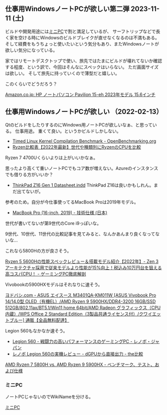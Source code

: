 ## 仕事用WindowsノートPCが欲しい第二弾 2023-11-11 (土)

ビルドや開発用途には[ミニPC](%E3%83%9F%E3%83%8BPC)で割と満足しているが、
サーフトリップなどで長く家を空ける時にWindowsのビルドブレイクが直せなくなるのは不満もある。
そして経費をもうちょっと使いたいという気分もあり、またWindowsノートが欲しい気分になっている。

家ではリモートデスクトップで使い、旅先ではたまにビルドが壊れてないか確認する程度、という訳で、今回はそんなにスペックはいらない。
ただ画面サイズは欲しい。
そして旅先に持っていくので薄型だと嬉しい。

このくらいでどうだろう？

[Amazon.co.jp: HP ノートパソコン Pavilion 15-eh 2023年モデル 15.6インチ](https://www.amazon.co.jp/dp/B0C3CC5DB8?ref=emc_p_m_5_i_atc&th=1)


## 仕事用WindowsノートPCが欲しい （2022-02-13）

QtのビルドをしたりするのにWindows用ノートPCが欲しいなぁ、と思っている。
仕事用途。
重くて良い。というかビルドしかしない。

- [Timed Linux Kernel Compilation Benchmark - OpenBenchmarking.org](https://openbenchmarking.org/test/pts/build-linux-kernel-1.13.0)
- [Ryzen比較表【2022年最新】世代や種類別にRyzenのCPUを比較](https://pcrecommend.com/cpu/ryzen/)

Ryzen 7 4700Uくらいよりは上がいいかなぁ。

思ったより高くて重いノートPCでもコア数が増えない。Azureのインスタンスでも借りる方がいいか？

- [ThinkPad Z16 Gen 1 Datasheet.indd](https://news.lenovo.com/wp-content/uploads/2022/01/ThinkPad-Z16-Gen-1-Datasheet.pdf) ThinkPad Z16は良いかもしれん。まだ出てないが。

参考のため。自分が今仕事使ってるMacBook Proは2019年モデル。

- [MacBook Pro (16-inch, 2019) - 技術仕様 (日本)](https://support.apple.com/kb/SP809?locale=ja_JP)

世代が書いてないが第9世代のCore i9っぽいな。

9世代、10世代、11世代の比較記事を見てみると、なんかあんまり良くなってないな…

これなら5800Hの方が良さそう。

[Ryzen 5 5600Hの性能スペックレビュー＆搭載モデル紹介【2022年】- Zen 3アーキテクチャ採用で従来モデルより性能が15%向上！税込み10万円台を狙える高コスパCPU！ - ゲーミングPC徹底解剖](https://gamingpcs.jp/hikaku/hikaku_cpu/ryzen-5-5600h/)

Vivobookの5900HXモデルはそれなりに速そう。

[ヨドバシ.com - ASUS エイスース M3401QA-KM011W [ASUS Vivobook Pro 14/14.0型 OLED（有機EL）/AMD Ryzen 9 5900HX/DDR4-3200 16GB/SSD 512GB/802.11ax/BT5.1/Win11 home 64bit/AMD Radeon グラフィックス（CPU内蔵）/WPS Office 2 Standard Edition（3製品共通ライセンス付）/クワイエットブルー] 通販【全品無料配達】](https://www.yodobashi.com/product/100000001006781210/)

Legion 560もなかなか速そう。
- [Legion 560 - 戦闘力の高いパフォーマンスのゲーミングPC - レノボ・ジャパン](https://www.lenovo.com/jp/ja/notebooks/legion-laptops/legion-5-series/Legion-5-15ACH6H/p/82JW00D4JP)
- [レノボ Legion 560の実機レビュー - dGPUから直接出力 - the比較](https://thehikaku.net/pc/lenovo/21Legion-560.html)

[AMD Ryzen 7 5800H vs. AMD Ryzen 9 5900HX - ベンチマーク、テスト、および仕様](https://www.cpu-monkey.com/ja/compare_cpu-amd_ryzen_7_5800h-vs-amd_ryzen_9_5900hx)

### ミニPC

ノートPCじゃないのでWikiNameを分ける。

[ミニPC](%E3%83%9F%E3%83%8BPC)